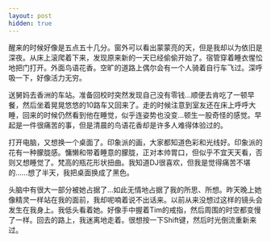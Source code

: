 ```yaml
---
layout: post
hidden: true
---
```

醒来的时候好像是五点五十几分。窗外可以看出蒙蒙亮的天，但是我却以为依旧是深夜。从床上滚爬着下来，发现原来新的一天已经偷偷开始了。宿管穿着睡衣惺忪地把门打开。外面鸟语花香。空旷的道路上偶尔会有一个人骑着自行车飞过。深呼吸一下，好像活力无穷。

送舅妈去香洲的车站。准备回校时突然发现自己没有零钱…顺便去肯吃了一顿早餐，然后坐着晃晃悠悠的10路车又回来了。走的时候注意到室友还在床上呼呼大睡，回来的时候仍然看到他在睡觉，似乎连姿势也没变…顿生一股奇怪的感觉。早起是一件很痛苦的事，但是清晨的鸟语花香却是许多人难得体验过的。
  
打开电脑，又想换一个桌面了。印象派的画，大家都知道色彩和光线好。印象派的花有一种朦胧感。慵懒和带着睡意的朦胧，正对本帅胃口，但似乎不宜天天看，否则又想睡觉了。梵高的瓶花形状扭曲。我知道DJ很喜欢，但我是觉得痛苦不堪的……想了半天，我把桌面换成了黑色。

头脑中有很大一部分被她占据了…如此无情地占据了我的所思、所想。昨天晚上她像精灵一样站在我的面前，我却呢喃着说不出话来。以前从来没想过这样的镜头会发生在我身上。我低头看着她。好像手中握着Tim的戒指，然后周围的时空都变慢了一样。回去的路上，我迷离地走着。很想按一下Shift键，然后时光倒流重新来过。